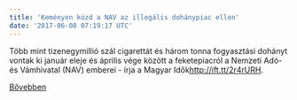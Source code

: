 ```yaml
---
title: 'Keményen küzd a NAV az illegális dohánypiac ellen'
date: '2017-06-08 07:19:17 UTC'
---
```


Több mint tizenegymillió szál cigarettát és három tonna fogyasztási dohányt vontak ki január eleje és április vége között a feketepiacról a Nemzeti Adó- és Vámhivatal (NAV) emberei - írja a Magyar Idők<http://ift.tt/2r4rURH>.


[Bővebben](http://ift.tt/2rOmFml)

